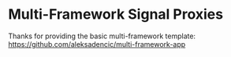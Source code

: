 # Multi-Framework Signal Proxies

Thanks for providing the basic multi-framework template:
https://github.com/aleksadencic/multi-framework-app